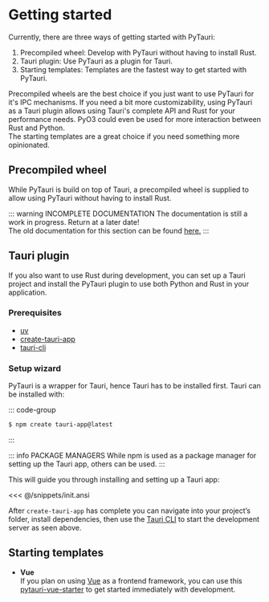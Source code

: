 # Getting started

Currently, there are three ways of getting started with PyTauri:

1. Precompiled wheel: Develop with PyTauri without having to install Rust.
2. Tauri plugin: Use PyTauri as a plugin for Tauri.
3. Starting templates: Templates are the fastest way to get started with PyTauri.

Precompiled wheels are the best choice if you just want to use PyTauri for it's IPC mechanisms. If you need a bit more
customizability, using PyTauri as a Tauri plugin allows using Tauri's complete API and Rust for your performance needs.
PyO3 could even be used for more interaction between Rust and Python.  
The starting templates are a great choice if you need something more opinionated.

## Precompiled wheel

While PyTauri is build on top of Tauri, a precompiled wheel is supplied to allow using PyTauri without having to install
Rust.

::: warning INCOMPLETE DOCUMENTATION
The documentation is still a work in progress. Return at a later date!  
The old documentation for this section can be found [here.](https://pytauri.github.io/pytauri/dev/usage/pytauri-wheel/)
:::

## Tauri plugin

If you also want to use Rust during development, you can set up a Tauri project and install the PyTauri plugin to use
both Python and Rust in your application.

### Prerequisites

- [uv](https://docs.astral.sh/uv/)
- [create-tauri-app](https://github.com/tauri-apps/create-tauri-app)
- [tauri-cli](https://v2.tauri.app/reference/cli/)

### Setup wizard

PyTauri is a wrapper for Tauri, hence Tauri has to be installed first. Tauri can be installed with:

::: code-group

```sh [npm]
$ npm create tauri-app@latest
```

:::

::: info PACKAGE MANAGERS
While npm is used as a package manager for setting up the Tauri app, others can be used.
:::

This will guide you through installing and setting up a Tauri app:

<<< @/snippets/init.ansi

After `create-tauri-app` has complete you can navigate into your project’s folder, install dependencies, then use the
[Tauri CLI](https://tauri.app/reference/cli/) to start the development server as seen above.

## Starting templates

- **Vue**  
  If you plan on using [Vue](https://vuejs.org/) as a frontend framework, you can use
  this [pytauri-vue-starter](https://github.com/ISOR3X/pytauri-vue-starter) to get started immediately with development. 


